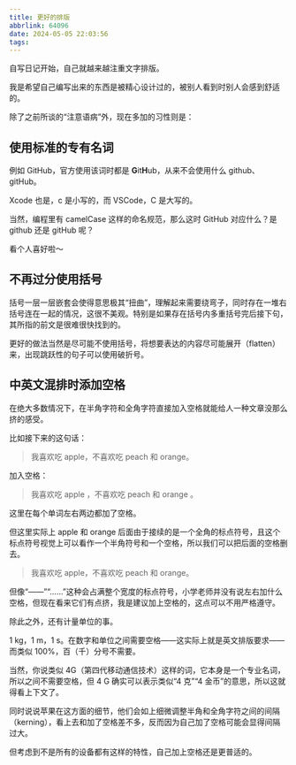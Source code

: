 ```yaml
---
title: 更好的排版
abbrlink: 64096
date: 2024-05-05 22:03:56
tags:
---
```


自写日记开始，自己就越来越注重文字排版。

我是希望自己编写出来的东西是被精心设计过的，被别人看到时别人会感到舒适的。

除了之前所谈的“注意语病”外，现在多加的习性则是：

## 使用标准的专有名词

例如 GitHub，官方使用该词时都是 **G**it**H**ub，从来不会使用什么 github、gitHub。

Xcode 也是，c 是小写的，而 VSCode，C 是大写的。

当然，编程里有 camelCase 这样的命名规范，那么这时 GitHub 对应什么？是 github 还是 gitHub 呢？

看个人喜好啦～

## 不再过分使用括号

括号一层一层嵌套会使得意思极其“扭曲”，理解起来需要绕弯子，同时存在一堆右括号连在一起的情况，这很不美观。特别是如果存在括号内多重括号完后接下句，其所指的前文是很难很快找到的。

更好的做法当然是尽可能不使用括号，将想要表达的内容尽可能展开（flatten）来，出现跳跃性的句子可以使用破折号。

## 中英文混排时添加空格

在绝大多数情况下，在半角字符和全角字符直接加入空格就能给人一种文章没那么挤的感受。

比如接下来的这句话：

> 我喜欢吃 apple，不喜欢吃 peach 和 orange。

加入空格：

> 我喜欢吃 apple ，不喜欢吃 peach 和 orange 。

这里在每个单词左右两边都加了空格。

但这里实际上 apple 和 orange 后面由于接续的是一个全角的标点符号，且这个标点符号视觉上可以看作一个半角符号和一个空格，所以我们可以把后面的空格删去。

> 我喜欢吃 apple，不喜欢吃 peach 和 orange。

但像“——”“……”这种会占满整个宽度的标点符号，小学老师并没有说左右加什么空格，但现在看来它们有点挤，我是建议加上空格的，这点可以不用严格遵守。

除此之外，还有计量单位的事。

1 kg，1 m，1 s。在数字和单位之间需要空格——这实际上就是英文排版要求——而类似 100%，百（千）分号不需要。

当然，你说类似 4G（第四代移动通信技术）这样的词，它本身是一个专业名词，所以之间不需要空格，但 4 G 确实可以表示类似“4 克”“4 金币”的意思，所以这就得看上下文了。

同时说说苹果在这方面的细节，他们会如上细微调整半角和全角字符之间的间隔（kerning），看上去和加了空格差不多，反而因为自己加了空格可能会显得间隔过大。

但考虑到不是所有的设备都有这样的特性，自己加上空格还是更普适的。
